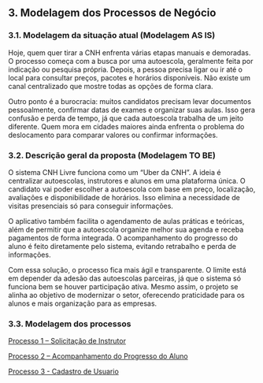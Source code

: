 ## 3. Modelagem dos Processos de Negócio




### 3.1. Modelagem da situação atual (Modelagem AS IS)

Hoje, quem quer tirar a CNH enfrenta várias etapas manuais e demoradas. O processo começa com a busca por uma autoescola, geralmente feita por indicação ou pesquisa própria. Depois, a pessoa precisa ligar ou ir até o local para consultar preços, pacotes e horários disponíveis. Não existe um canal centralizado que mostre todas as opções de forma clara.

Outro ponto é a burocracia: muitos candidatos precisam levar documentos pessoalmente, confirmar datas de exames e organizar suas aulas. Isso gera confusão e perda de tempo, já que cada autoescola trabalha de um jeito diferente. Quem mora em cidades maiores ainda enfrenta o problema do deslocamento para comparar valores ou confirmar informações.

### 3.2. Descrição geral da proposta (Modelagem TO BE)

O sistema CNH Livre funciona como um “Uber da CNH”. A ideia é centralizar autoescolas, instrutores e alunos em uma plataforma única. O candidato vai poder escolher a autoescola com base em preço, localização, avaliações e disponibilidade de horários. Isso elimina a necessidade de visitas presenciais só para conseguir informações.

O aplicativo também facilita o agendamento de aulas práticas e teóricas, além de permitir que a autoescola organize melhor sua agenda e receba pagamentos de forma integrada. O acompanhamento do progresso do aluno é feito diretamente pelo sistema, evitando retrabalho e perda de informações.

Com essa solução, o processo fica mais ágil e transparente. O limite está em depender da adesão das autoescolas parceiras, já que o sistema só funciona bem se houver participação ativa. Mesmo assim, o projeto se alinha ao objetivo de modernizar o setor, oferecendo praticidade para os alunos e mais organização para as empresas.

### 3.3. Modelagem dos processos

[Processo 1 – Solicitação de Instrutor](processos/Processo1–SolicitaçãodeInstrutor.md)

[Processo 2 – Acompanhamento do Progresso do Aluno](processos/Processo2–AcompanhamentodoProgressodoAluno.md)

[Processo 3 - Cadastro de Usuario](processos/Processo3-CadastrodeUsuario.md)

